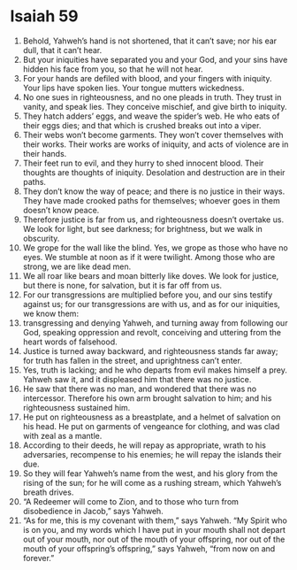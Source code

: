 ﻿
# Isaiah 59
1. Behold, Yahweh’s hand is not shortened, that it can’t save; nor his ear dull, that it can’t hear. 
2. But your iniquities have separated you and your God, and your sins have hidden his face from you, so that he will not hear. 
3. For your hands are defiled with blood, and your fingers with iniquity. Your lips have spoken lies. Your tongue mutters wickedness. 
4. No one sues in righteousness, and no one pleads in truth. They trust in vanity, and speak lies. They conceive mischief, and give birth to iniquity. 
5. They hatch adders’ eggs, and weave the spider’s web. He who eats of their eggs dies; and that which is crushed breaks out into a viper. 
6. Their webs won’t become garments. They won’t cover themselves with their works. Their works are works of iniquity, and acts of violence are in their hands. 
7. Their feet run to evil, and they hurry to shed innocent blood. Their thoughts are thoughts of iniquity. Desolation and destruction are in their paths. 
8. They don’t know the way of peace; and there is no justice in their ways. They have made crooked paths for themselves; whoever goes in them doesn’t know peace. 
9. Therefore justice is far from us, and righteousness doesn’t overtake us. We look for light, but see darkness; for brightness, but we walk in obscurity. 
10. We grope for the wall like the blind. Yes, we grope as those who have no eyes. We stumble at noon as if it were twilight. Among those who are strong, we are like dead men. 
11. We all roar like bears and moan bitterly like doves. We look for justice, but there is none, for salvation, but it is far off from us. 
12. For our transgressions are multiplied before you, and our sins testify against us; for our transgressions are with us, and as for our iniquities, we know them: 
13. transgressing and denying Yahweh, and turning away from following our God, speaking oppression and revolt, conceiving and uttering from the heart words of falsehood. 
14. Justice is turned away backward, and righteousness stands far away; for truth has fallen in the street, and uprightness can’t enter. 
15. Yes, truth is lacking; and he who departs from evil makes himself a prey. Yahweh saw it, and it displeased him that there was no justice. 
16. He saw that there was no man, and wondered that there was no intercessor. Therefore his own arm brought salvation to him; and his righteousness sustained him. 
17. He put on righteousness as a breastplate, and a helmet of salvation on his head. He put on garments of vengeance for clothing, and was clad with zeal as a mantle. 
18. According to their deeds, he will repay as appropriate, wrath to his adversaries, recompense to his enemies; he will repay the islands their due. 
19. So they will fear Yahweh’s name from the west, and his glory from the rising of the sun; for he will come as a rushing stream, which Yahweh’s breath drives. 
20. “A Redeemer will come to Zion, and to those who turn from disobedience in Jacob,” says Yahweh. 
21. “As for me, this is my covenant with them,” says Yahweh. “My Spirit who is on you, and my words which I have put in your mouth shall not depart out of your mouth, nor out of the mouth of your offspring, nor out of the mouth of your offspring’s offspring,” says Yahweh, “from now on and forever.” 
